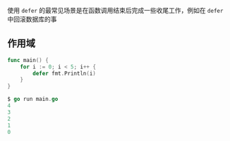 使用 `defer` 的最常见场景是在函数调用结束后完成一些收尾工作，例如在 `defer` 中回滚数据库的事

## 作用域

```go
func main() {
	for i := 0; i < 5; i++ {
		defer fmt.Println(i)
	}
}

$ go run main.go
4
3
2
1
0
```